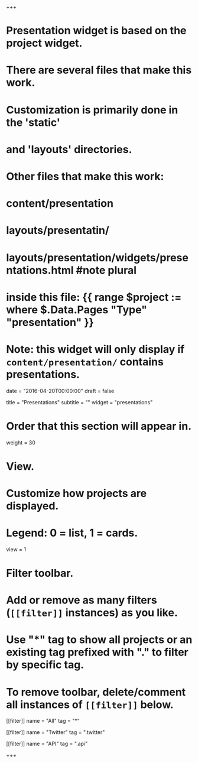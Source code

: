 +++
# Presentation widget is based on the project widget.
# There are several files that make this work.  
# Customization is primarily done in the 'static' 
# and 'layouts' directories.
# Other files that make this work:
# content/presentation
# layouts/presentatin/
# layouts/presentation/widgets/presentations.html  #note plural
# inside this file: {{ range $project := where $.Data.Pages "Type" "presentation" }}
# 
# Note: this widget will only display if `content/presentation/` contains presentations.

date = "2016-04-20T00:00:00"
draft = false

title = "Presentations"
subtitle = ""
widget = "presentations"

# Order that this section will appear in.
weight = 30

# View.
# Customize how projects are displayed.
# Legend: 0 = list, 1 = cards.
view = 1

# Filter toolbar.
# Add or remove as many filters (`[[filter]]` instances) as you like.
# Use "*" tag to show all projects or an existing tag prefixed with "." to filter by specific tag.
# To remove toolbar, delete/comment all instances of `[[filter]]` below.
[[filter]]
  name = "All"
  tag = "*"
  
[[filter]]
  name = "Twitter"
  tag = ".twitter"
  
[[filter]]
  name = "API"
  tag = ".api"

+++

